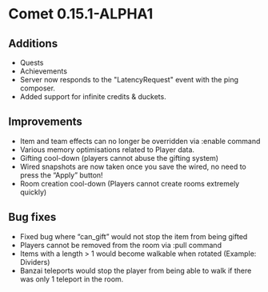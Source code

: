 Comet 0.15.1-ALPHA1
==================

## Additions
* Quests
* Achievements
* Server now responds to the "LatencyRequest" event with the ping composer.
* Added support for infinite credits & duckets.
      
## Improvements
* Item and team effects can no longer be overridden via :enable command
* Various memory optimisations related to Player data.
* Gifting cool-down (players cannot abuse the gifting system)
* Wired snapshots are now taken once you save the wired, no need to press the “Apply” button!
* Room creation cool-down (Players cannot create rooms extremely quickly)

## Bug fixes
* Fixed bug where “can_gift” would not stop the item from being gifted
* Players cannot be removed from the room via :pull command
* Items with a length > 1 would become walkable when rotated (Example: Dividers)
* Banzai teleports would stop the player from being able to walk if there was only 1 teleport in the room.

